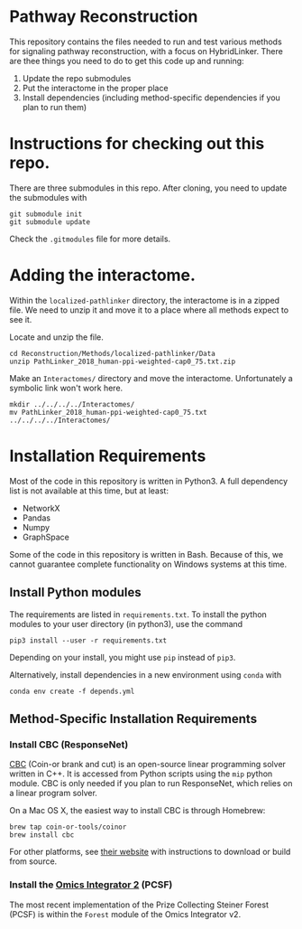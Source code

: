 # Pathway Reconstruction

This repository contains the files needed to run and test various methods for
signaling pathway reconstruction, with a focus on HybridLinker. There are thee things you need to do to get this code up and running:

1. Update the repo submodules
2. Put the interactome in the proper place
3. Install dependencies (including method-specific dependencies if you plan to run them)

# Instructions for checking out this repo.

There are three submodules in this repo.  After cloning, you need to update the submodules with

```
git submodule init
git submodule update
```

Check the `.gitmodules` file for more details.  

# Adding the interactome.

Within the `localized-pathlinker` directory, the interactome is in a zipped file. We need to unzip it and move it to a place where all methods expect to see it.

Locate and unzip the file.
```
cd Reconstruction/Methods/localized-pathlinker/Data
unzip PathLinker_2018_human-ppi-weighted-cap0_75.txt.zip
```

Make an `Interactomes/` directory and move the interactome. Unfortunately a symbolic link won't work here.
```
mkdir ../../../../Interactomes/
mv PathLinker_2018_human-ppi-weighted-cap0_75.txt ../../../../Interactomes/
```

# Installation Requirements

Most of the code in this repository is written in Python3. A full dependency list
is not available at this time, but at least:

* NetworkX
* Pandas
* Numpy
* GraphSpace

Some of the code in this repository is written in Bash. Because of this, we cannot
guarantee complete functionality on Windows systems at this time.

## Install Python modules

The requirements are listed in `requirements.txt`. To install the python modules to your user directory (in python3), use the command

```
pip3 install --user -r requirements.txt
```

Depending on your install, you might use `pip` instead of `pip3`.

Alternatively, install dependencies in a new environment using `conda` with

```
conda env create -f depends.yml
```

## Method-Specific Installation Requirements


### Install CBC (ResponseNet)

[CBC](https://github.com/coin-or/Cbc) (Coin-or brank and cut) is an open-source linear programming solver written in C++. It is accessed from Python scripts using the `mip` python module.  CBC is only needed if you plan to run ResponseNet, which relies on a linear program solver. 

On a Mac OS X, the easiest way to install CBC is through Homebrew:

```
brew tap coin-or-tools/coinor
brew install cbc
```

For other platforms, see [their website](https://github.com/coin-or/Cbc) with instructions to download or build from source. 

### Install the [Omics Integrator 2](https://github.com/fraenkel-lab/OmicsIntegrator2) (PCSF)

The most recent implementation of the Prize Collecting Steiner Forest (PCSF) is within the `Forest` module of the Omics Integrator v2.    


